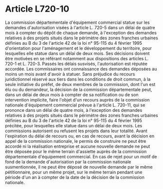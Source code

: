 # Article L720-10

La commission départementale d'équipement commercial statue sur les demandes d'autorisation visées à l'article L. 720-5 dans un délai de quatre mois à compter du dépôt de chaque demande, à l'exception des demandes relatives à des projets situés dans le périmètre des zones franches urbaines définies au B du 3 de l'article 42 de la loi n° 95-115 du 4 février 1995 d'orientation pour l'aménagement et le développement du territoire, pour lesquelles elle statue dans un délai de deux mois. Ses décisions doivent être motivées en se référant notamment aux dispositions des articles L. 720-1 et L. 720-3. Passés les délais susvisés, l'autorisation est réputée accordée. Les commissaires ont connaissance des demandes déposées au moins un mois avant d'avoir à statuer.    Sans préjudice du recours juridictionnel réservé aux tiers dans les conditions de droit commun, à la seule initiative du préfet, de deux membres de la commission, dont l'un est élu ou du demandeur, la décision de la commission départementale peut, dans un délai de deux mois à compter de sa notification ou de son intervention implicite, faire l'objet d'un recours auprès de la commission nationale d'équipement commercial prévue à l'article L. 720-11, qui se prononce dans un délai de quatre mois, à l'exception des demandes relatives à des projets situés dans le périmètre des zones franches urbaines définies au B du 3 de l'article 42 de la loi n° 95-115 du 4 février 1995 précitée, pour lesquelles elle statue dans un délai de deux mois.   Les commissions autorisent ou refusent les projets dans leur totalité.   Avant l'expiration du délai de recours ou, en cas de recours, avant la décision en appel de la commission nationale, le permis de construire ne peut être accordé ni la réalisation entreprise et aucune nouvelle demande ne peut être déposée pour le même terrain d'assiette auprès de la commission départementale d'équipement commercial.   En cas de rejet pour un motif de fond de la demande d'autorisation par la commission nationale susmentionnée, il ne peut être déposé de nouvelle demande par le même pétitionnaire, pour un même projet, sur le même terrain pendant une période d'un an à compter de la date de la décision de la commission nationale.